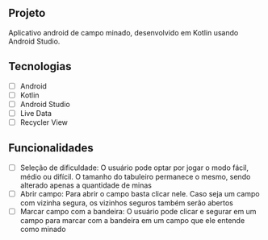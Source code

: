 ## Projeto
Aplicativo android de campo minado, desenvolvido em Kotlin usando Android Studio.

## Tecnologias

-   [ ] Android
-   [ ] Kotlin
-   [ ] Android Studio
-   [ ] Live Data
-   [ ] Recycler View

## Funcionalidades
-   [ ] Seleção de dificuldade: O usuário pode optar por jogar o modo fácil, médio ou difícil. O tamanho do tabuleiro permanece o mesmo, sendo alterado apenas a quantidade de minas
-   [ ] Abrir campo: Para abrir o campo basta clicar nele. Caso seja um campo com vizinha segura, os vizinhos seguros também serão abertos
-   [ ] Marcar campo com a bandeira: O usuário pode clicar e segurar em um campo para marcar com a bandeira em um campo que ele entende como minado

